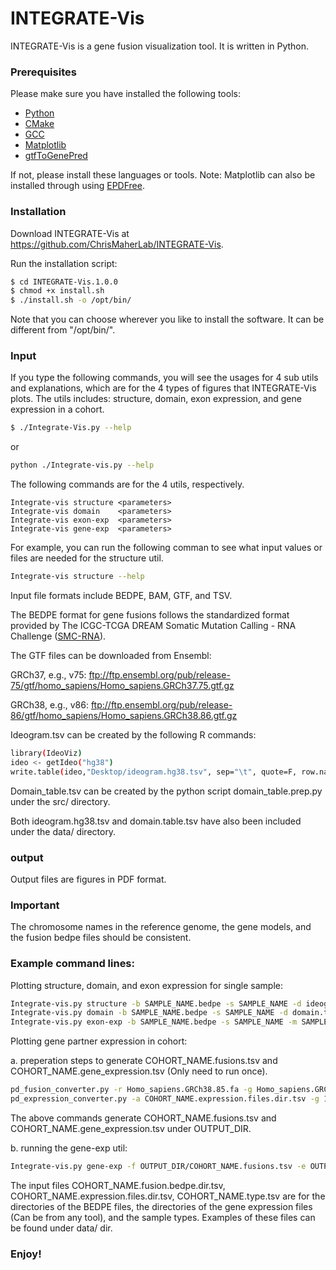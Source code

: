 # INTEGRATE-Vis

INTEGRATE-Vis is a gene fusion visualization tool. It is written in Python.

### Prerequisites

Please make sure you have installed the following tools:

  - [Python](https://www.python.org/)
  - [CMake](https://cmake.org/)
  - [GCC](https://gcc.gnu.org/)
  - [Matplotlib](http://matplotlib.org/)
  - [gtfToGenePred](http://hgdownload.soe.ucsc.edu/admin/exe/linux.x86_64/gtfToGenePred)

If not, please install these languages or tools.
Note: Matplotlib can also be installed through using [EPDFree](https://www.enthought.com/products/epd/).

### Installation

Download INTEGRATE-Vis at https://github.com/ChrisMaherLab/INTEGRATE-Vis.

Run the installation script:

```sh
$ cd INTEGRATE-Vis.1.0.0
$ chmod +x install.sh
$ ./install.sh -o /opt/bin/
```

Note that you can choose wherever you like to install the software. It can be different from "/opt/bin/".

### Input

If you type the following commands, you will see the usages for 4 sub utils and explanations, which are for the 4 types of figures that INTEGRATE-Vis plots. The utils includes: structure, domain, exon expression, and gene expression in a cohort.
```sh
$ ./Integrate-Vis.py --help
```
or

```sh
python ./Integrate-vis.py --help
```
The following commands are for the 4 utils, respectively.

    Integrate-vis structure <parameters>
    Integrate-vis domain    <parameters>
    Integrate-vis exon-exp  <parameters>
    Integrate-vis gene-exp  <parameters>

For example, you can run the following comman to see what input values or files are needed for the structure util.

```sh
Integrate-vis structure --help
```

Input file formats include BEDPE, BAM, GTF, and TSV.

The BEDPE format for gene fusions follows the standardized format provided by The ICGC-TCGA DREAM Somatic Mutation Calling - RNA Challenge ([SMC-RNA](http://dreamchallenges.org/)).

The GTF files can be downloaded from Ensembl:

GRCh37, e.g., v75: ftp://ftp.ensembl.org/pub/release-75/gtf/homo_sapiens/Homo_sapiens.GRCh37.75.gtf.gz

GRCh38, e.g., v86: ftp://ftp.ensembl.org/pub/release-86/gtf/homo_sapiens/Homo_sapiens.GRCh38.86.gtf.gz

Ideogram.tsv can be created by the following R commands:

```sh
library(IdeoViz)
ideo <- getIdeo("hg38")
write.table(ideo,"Desktop/ideogram.hg38.tsv", sep="\t", quote=F, row.names = F)
```

Domain_table.tsv can be created by the python script domain_table.prep.py under the src/ directory.

Both ideogram.hg38.tsv and domain.table.tsv have also been included under the data/ directory.

### output

Output files are figures in PDF format.

### Important

The chromosome names in the reference genome, the gene models, and the fusion bedpe files should be consistent.

### Example command lines:

Plotting structure, domain, and exon expression for single sample:

```sh
Integrate-vis.py structure -b SAMPLE_NAME.bedpe -s SAMPLE_NAME -d ideogram.hg38.txt -r Homo_sapiens.GRCh38.85.fa -g Homo_sapiens.GRCh38.85.gtf (-m SAMPLE_NAME.sort.bam) -o OUTPUT_DIR -k
Integrate-vis.py domain -b SAMPLE_NAME.bedpe -s SAMPLE_NAME -d domain.table.txt -r Homo_sapiens.GRCh38.85.fa -g Homo_sapiens.GRCh38.85.gtf -o OUTPUT_DIR -k
Integrate-vis.py exon-exp -b SAMPLE_NAME.bedpe -s SAMPLE_NAME -m SAMPLE_NAME.sort.bam -r Homo_sapiens.GRCh38.85.fa -g Homo_sapiens.GRCh38.85.gtf -o ./OUTPUT_DIR -k
```

Plotting gene partner expression in cohort:

a. preperation steps to generate COHORT_NAME.fusions.tsv and COHORT_NAME.gene_expression.tsv (Only need to run once).

```sh
pd_fusion_converter.py -r Homo_sapiens.GRCh38.85.fa -g Homo_sapiens.GRCh38.85.gtf -o OUTPUT_DIR -k -a COHORT_NAME.fusion.bedpe.dir.tsv -c COHORT_NAME
pd_expression_converter.py -a COHORT_NAME.expression.files.dir.tsv -g 1 -e 7 -o OUTPUT_DIR -c COHORT_NAME
```

The above commands generate COHORT_NAME.fusions.tsv and COHORT_NAME.gene_expression.tsv under OUTPUT_DIR.


b. running the gene-exp util:
```sh
Integrate-vis.py gene-exp -f OUTPUT_DIR/COHORT_NAME.fusions.tsv -e OUTPUT_DIR/COHORT_NAME.gene_expression.tsv -t COHORT_NAME.type.tsv -g Homo_sapiens.GRCh38.85.gtf -m "Read count" -c COHORT_NAME -o OUTPUT_DIR -k
```

The input files COHORT_NAME.fusion.bedpe.dir.tsv, COHORT_NAME.expression.files.dir.tsv, COHORT_NAME.type.tsv are for the directories of the BEDPE files, the directories of the gene expression files (Can be from any tool), and the sample types. Examples of these files can be found under data/ dir.

### Enjoy!
